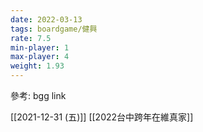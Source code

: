 ```yaml
---
date: 2022-03-13
tags: boardgame/健興
rate: 7.5
min-player: 1
max-player: 4
weight: 1.93
---
```


參考: bgg link

[[2021-12-31 (五)]] [[2022台中跨年在維真家]]